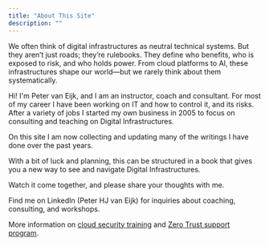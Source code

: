 ```yaml
---
title: "About This Site"
description: ""
---
```


We often think of digital infrastructures as neutral technical systems. But they aren’t just roads; they’re rulebooks. They define who benefits, who is exposed to risk, and who holds power. From cloud platforms to AI, these infrastructures shape our world—but we rarely think about them systematically. 

Hi! I'm Peter van Eijk, and I am an instructor, coach and consultant. For most of my career I have been working on IT and how to control it, and its risks. After a variety of jobs I started my own business in 2005 to focus on consulting and teaching on Digital Infrastructures.

On this site I am now collecting and updating many of the writings I have done over the past years. 

With a bit of luck and planning, this can be structured in a book that gives you a new way to see and navigate Digital Infrastructures.

Watch it come together, and please share your thoughts with me.

Find me on LinkedIn (Peter HJ van Eijk) for inquiries about coaching, consulting, and workshops.

More information on [cloud security training](https://thecloudinstructor.com) and [Zero Trust support program](https://cczt.clubcloudcomputing.com).
